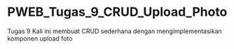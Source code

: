 # PWEB_Tugas_9_CRUD_Upload_Photo
Tugas 9 Kali ini membuat CRUD sederhana dengan mengimplementasikan komponen upload foto
